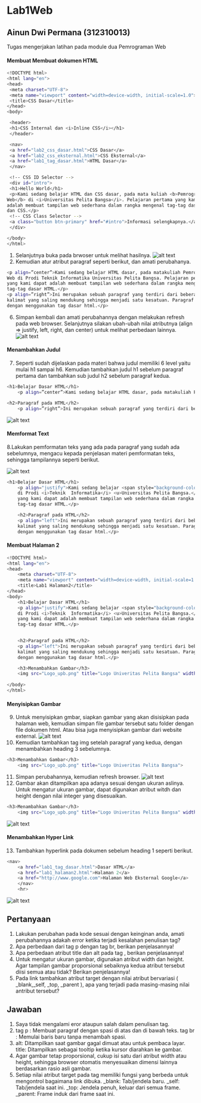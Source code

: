 # Lab1Web
## Ainun Dwi Permana (312310013)

Tugas mengerjakan latihan pada module dua Pemrograman Web

#### Membuat Membuat dokumen HTML

```sh
<!DOCTYPE html>
<html lang="en">
<head>
 <meta charset="UTF-8">
 <meta name="viewport" content="width=device-width, initial-scale=1.0">
 <title>CSS Dasar</title>
</head>
<body>

 <header>
 <h1>CSS Internal dan <i>Inline CSS</i></h1>
 </header>

 <nav>
 <a href="lab2_css_dasar.html">CSS Dasar</a>
 <a href="lab2_css_eksternal.html">CSS Eksternal</a>
 <a href="lab1_tag_dasar.html">HTML Dasar</a>
 </nav>

 <!-- CSS ID Selector -->
 <div id="intro">
 <h1>Hello World</h1>
 <p>Kami sedang belajar HTML dan CSS dasar, pada mata kuliah <b>Pemrograman
Web</b> di <i>Universitas Pelita Bangsa</i>. Pelajaran pertama yang kami dapat
adalah membuat tampilan web sederhana dalam rangka mengenal tag-tag dasar HTML
dan CSS.</p>
 <!-- CSS Class Selector -->
 <a class="button btn-primary" href="#intro">Informasi selengkapnya.</a>
 </div>

</body>
</html>
```

1. Selanjutnya buka pada brwoser untuk melihat hasilnya.
![alt text](https://github.com/Ainun27/Lab1Web/blob/main/tugas/Screenshot%20(325).png?raw=true)
5. Kemudian atur atribut paragraf seperti berikut, dan amati perubahanya.

```sh
<p align=”center”>Kami sedang belajar HTML dasar, pada matakuliah Pemrograman
Web di Prodi Teknik Informatika Universitas Pelita Bangsa. Pelajaran pertama
yang kami dapat adalah membuat tampilan web sederhana dalam rangka mengenal
tag-tag dasar HTML.</p>
<p align=”right”>Ini merupakan sebuah paragraf yang terdiri dari beberapa
kalimat yang saling mendukung sehingga menjadi satu kesatuan. Paragraf dibuat
dengan menggunakan tag dasar html.</p>
```
6. Simpan kembali dan amati perubahannya dengan melakukan refresh pada web browser.
Selanjutnya silakan ubah-ubah nilai atributnya (align => justify, left, right, dan center) untuk melihat perbedaan lainnya. 
![alt text](https://github.com/Ainun27/Lab1Web/blob/main/tugas/Screenshot%20(326).png?raw=true)

#### Menambahkan Judul
7. Seperti sudah dijelaskan pada materi bahwa judul memiliki 6 level yaitu mulai h1 sampai h6. Kemudian tambahkan judul h1 sebelum paragraf pertama dan tambahkan sub judul h2 sebelum paragraf kedua.
```sh
<h1>Belajar Dasar HTML</h1>
    <p align=”center”>Kami sedang belajar HTML dasar, pada matakuliah Pemrograman Web di Prodi Teknik Informatika Universitas Pelita Bangsa. Pelajaran pertama yang kami dapat adalah membuat tampilan web sederhana dalam rangka mengenal tag-tag dasar HTML.</p>

<h2>Paragraf pada HTML</h2>
    <p align=”right”>Ini merupakan sebuah paragraf yang terdiri dari beberapa kalimat yang saling mendukung sehingga menjadi satu kesatuan. Paragraf dibuat dengan menggunakan tag dasar html.</p>
```
![alt text](https://github.com/Ainun27/Lab1Web/blob/main/tugas/Screenshot%20(327).png?raw=true)

#### Memformat Text
8.Lakukan pemformatan teks yang ada pada paragraf yang sudah ada sebelumnya, mengacu kepada penjelasan materi pemformatan teks, sehingga tampilannya seperti berikut.

![alt text](https://github.com/Ainun27/Lab1Web/blob/main/tugas/Screenshot%20(328).png?raw=true)

```sh
<h1>Belajar Dasar HTML</h1>
    <p align="justify">Kami sedang belajar <span style="background-color: yellow;">HTML Dasar</span>, pada matakuliah <b>Perograman Web</b>
    di Prodi <i>Teknik  Informatika</i> <u>Universitas Pelita Bangsa.</u> Pelajaran pertama
    yang kami dapat adalah membuat tampilan web sederhana dalam rangka mengenal
    tag-tag dasar HTML.</p>

    <h2>Paragraf pada HTML</h2>
    <p align="left">Ini merupakan sebuah paragraf yang terdiri dari beberapa
    kalimat yang saling mendukung sehingga menjadi satu kesatuan. Paragraf dibuat
    dengan menggunakan tag dasar html.</p>
```
#### Membuat Halaman 2
```sh
<!DOCTYPE html>
<html lang="en">
<head>
    <meta charset="UTF-8">
    <meta name="viewport" content="width=device-width, initial-scale=1.0">
    <title>Lab1 Halaman2</title>
</head>
<body>
    <h1>Belajar Dasar HTML</h1>
    <p align="justify">Kami sedang belajar <span style="background-color: yellow;">HTML Dasar</span>, pada matakuliah <b>Perograman Web</b>
    di Prodi <i>Teknik  Informatika</i> <u>Universitas Pelita Bangsa.</u> Pelajaran pertama
    yang kami dapat adalah membuat tampilan web sederhana dalam rangka mengenal
    tag-tag dasar HTML.</p>

    
    <h2>Paragraf pada HTML</h2>
    <p align="left">Ini merupakan sebuah paragraf yang terdiri dari beberapa
    kalimat yang saling mendukung sehingga menjadi satu kesatuan. Paragraf dibuat
    dengan menggunakan tag dasar html.</p>

    <h3>Menambahkan Gambar</h3>
    <img src="Logo_upb.png" title="Logo Univeritas Pelita Bangsa" width="200px">
    
</body>
</html>
```

#### Menyisipkan Gambar
9. Untuk menyisipkan gmbar, siapkan gambar yang akan disisipkan pada halaman web, kemudian simpan file gambar tersebut satu folder dengan file dokumen html. Atau bisa juga menyisipkan gambar dari website external.
![alt text](https://github.com/Ainun27/Lab1Web/blob/main/tugas/Screenshot%202024-09-30%20190944.png?raw=true)
10. Kemudian tambahkan tag img setelah paragraf yang kedua, dengan menambahkan heading 3 sebelumnya.

```sh
<h3>Menambahkan Gambar</h3>
    <img src="Logo_upb.png" title="Logo Univeritas Pelita Bangsa">
```
11. Simpan perubahannya, kemudian refresh browser.
![alt text](https://github.com/Ainun27/Lab1Web/blob/main/tugas/Screenshot%20(332).png?raw=true)
12. Gambar akan ditampilkan apa adanya sesuai dengan ukuran aslinya. Untuk mengatur ukuran gambar, dapat digunakan atribut witdh dan height dengan nilai integer yang disesuaikan.
```sh
<h3>Menambahkan Gambar</h3>
    <img src="Logo_upb.png" title="Logo Univeritas Pelita Bangsa" width="200px">
```
![alt text](https://github.com/Ainun27/Lab1Web/blob/main/tugas/Screenshot%20(330).png?raw=true)
#### Menambahkan Hyper Link
13. Tambahkan hyperlink pada dokumen sebelum heading 1 seperti berikut.

```sh
<nav>
    <a href="lab1_tag_dasar.html">Dasar HTML</a>
    <a href="lab1_halaman2.html">Halaman 2</a>
    <a href="http://www.google.com">Halaman Web Eksternal Google</a>
    </nav>
    <hr>
```
![alt text](https://github.com/Ainun27/Lab1Web/blob/main/tugas/Screenshot%20(331).png?raw=true)

## Pertanyaan 
1. Lakukan perubahan pada kode sesuai dengan keinginan anda, amati perubahannya adakah error ketika terjadi kesalahan penulisan tag?
2. Apa perbedaan dari tag p dengan tag br, berikan penjelasannya!
3. Apa perbedaan atribut title dan alt pada tag <img>, berikan penjelasannya!
4. Untuk mengatur ukuran gambar, digunakan atribut width dan height. Agar tampilan gambar proporsional sebaiknya kedua atribut tersebut diisi semua atau tidak? Berikan penjelasannya!
5. Pada link tambahkan atribut target dengan nilai atribut bervariasi ( _blank,_self, _top, _parent ), apa yang terjadi pada masing-masing nilai antribut tersebut?

## Jawaban
1. Saya tidak mengalami eror ataupun salah dalam penulisan tag.
2. tag p : Membuat paragraf dengan spasi di atas dan di bawah teks. tag br : Memulai baris baru tanpa menambah spasi.
3. alt: Ditampilkan saat gambar gagal dimuat atau untuk pembaca layar. title: Ditampilkan sebagai tooltip ketika kursor diarahkan ke gambar.
4. Agar gambar tetap proporsional, cukup isi satu dari atribut width atau height, sehingga browser otomatis menyesuaikan dimensi lainnya berdasarkan rasio asli gambar.
5. Setiap nilai atribut target pada tag <a> memiliki fungsi yang berbeda untuk mengontrol bagaimana link dibuka. _blank: Tab/jendela baru. _self: Tab/jendela saat ini. _top: Jendela penuh, keluar dari semua frame. _parent: Frame induk dari frame saat ini.
   

